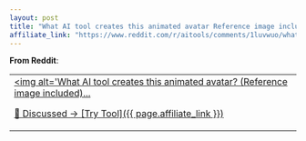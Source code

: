 ```yaml
---
layout: post
title: "What AI tool creates this animated avatar Reference image included"
affiliate_link: "https://www.reddit.com/r/aitools/comments/1luvwuo/what_ai_tool_creates_this_animated_avatar/?ref=autoverse&utm_source=autoverse"
---
```


**From Reddit**:  
*<table> <tr><td> <a href='https://www.reddit.com/r/aitools/comments/1luvwuo/what_ai_tool_creates_this_animated_avatar/'> <img alt='What AI tool creates this animated avatar? (Reference image included)...*

💬 Discussed → [Try Tool]({{ page.affiliate_link }})  

